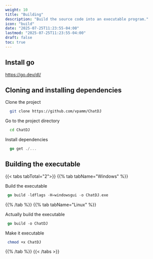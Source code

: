 ```yaml
---
weight: 10
title: "Building"
description: "Build the source code into an executable program."
icon: "build"
date: "2025-07-25T11:23:55-04:00"
lastmod: "2025-07-25T11:23:55-04:00"
draft: false
toc: true
---
```


## Install go

https://go.dev/dl/

## Cloning and installing dependencies

Clone the project

```bash
  git clone https://github.com/vpamm/ChatDJ
```

Go to the project directory

```bash
  cd ChatDJ
```

Install dependencies
```go
  go get ./...
```
## Building the executable

{{< tabs tabTotal="2">}}
{{% tab tabName="Windows" %}}

Build the executable

```go
 go build -ldflags -H=windowsgui -o ChatDJ.exe
```

{{% /tab %}}
{{% tab tabName="Linux" %}}

Actually build the executable

```go
 go build -o ChatDJ
```

Make it executable

```bash
 chmod +x ChatDJ
```

{{% /tab %}}
{{< /tabs >}}